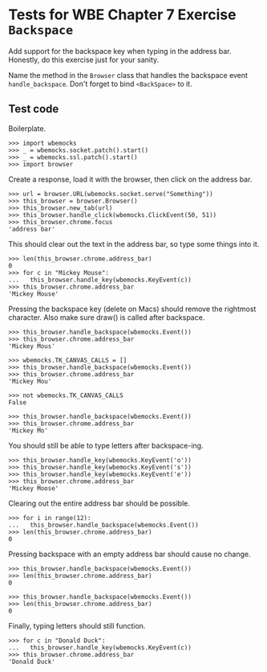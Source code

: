 Tests for WBE Chapter 7 Exercise `Backspace`
============================================

Add support for the backspace key when typing in the address bar.
Honestly, do this exercise just for your sanity.

Name the method in the `Browser` class that handles the backspace
event `handle_backspace`. Don't forget to bind `<BackSpace>` to it.

Test code
---------

Boilerplate.

    >>> import wbemocks
    >>> _ = wbemocks.socket.patch().start()
    >>> _ = wbemocks.ssl.patch().start()
    >>> import browser

Create a response, load it with the browser, then click on the address bar.

    >>> url = browser.URL(wbemocks.socket.serve("Something"))
    >>> this_browser = browser.Browser()
    >>> this_browser.new_tab(url)
    >>> this_browser.handle_click(wbemocks.ClickEvent(50, 51))
    >>> this_browser.chrome.focus
    'address bar'

This should clear out the text in the address bar, so type some things into it.

    >>> len(this_browser.chrome.address_bar)
    0
    >>> for c in "Mickey Mouse":
    ...   this_browser.handle_key(wbemocks.KeyEvent(c))
    >>> this_browser.chrome.address_bar
    'Mickey Mouse'

Pressing the backspace key (delete on Macs) should remove the rightmost
character. Also make sure draw() is called after backspace.

    >>> this_browser.handle_backspace(wbemocks.Event())
    >>> this_browser.chrome.address_bar
    'Mickey Mous'

    >>> wbemocks.TK_CANVAS_CALLS = []
    >>> this_browser.handle_backspace(wbemocks.Event())
    >>> this_browser.chrome.address_bar
    'Mickey Mou'

    >>> not wbemocks.TK_CANVAS_CALLS
    False

    >>> this_browser.handle_backspace(wbemocks.Event())
    >>> this_browser.chrome.address_bar
    'Mickey Mo'

You should still be able to type letters after backspace-ing.

    >>> this_browser.handle_key(wbemocks.KeyEvent('o'))
    >>> this_browser.handle_key(wbemocks.KeyEvent('s'))
    >>> this_browser.handle_key(wbemocks.KeyEvent('e'))
    >>> this_browser.chrome.address_bar
    'Mickey Moose'

Clearing out the entire address bar should be possible.

    >>> for i in range(12):
    ...   this_browser.handle_backspace(wbemocks.Event())
    >>> len(this_browser.chrome.address_bar)
    0

Pressing backspace with an empty address bar should cause no change.

    >>> this_browser.handle_backspace(wbemocks.Event())
    >>> len(this_browser.chrome.address_bar)
    0

    >>> this_browser.handle_backspace(wbemocks.Event())
    >>> len(this_browser.chrome.address_bar)
    0


Finally, typing letters should still function.

    >>> for c in "Donald Duck":
    ...   this_browser.handle_key(wbemocks.KeyEvent(c))
    >>> this_browser.chrome.address_bar
    'Donald Duck'
